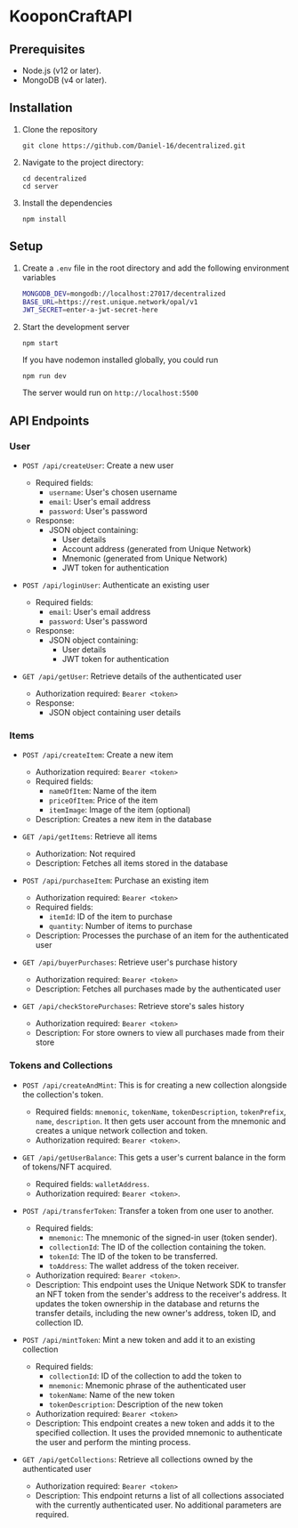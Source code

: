 # KooponCraftAPI

## Prerequisites

- Node.js (v12 or later).
- MongoDB (v4 or later).

## Installation

1. Clone the repository
   ```
   git clone https://github.com/Daniel-16/decentralized.git
   ```
2. Navigate to the project directory:
   ```
   cd decentralized
   cd server
   ```
3. Install the dependencies
   ```
   npm install
   ```

## Setup

1. Create a `.env` file in the root directory and add the following environment variables
   ```bash
   MONGODB_DEV=mongodb://localhost:27017/decentralized
   BASE_URL=https://rest.unique.network/opal/v1
   JWT_SECRET=enter-a-jwt-secret-here
   ```
2. Start the development server
   ```
   npm start
   ```
   If you have nodemon installed globally, you could run
   ```
   npm run dev
   ```
   The server would run on `http://localhost:5500`

## API Endpoints

### User

- `POST /api/createUser`: Create a new user

  - Required fields:
    - `username`: User's chosen username
    - `email`: User's email address
    - `password`: User's password
  - Response:
    - JSON object containing:
      - User details
      - Account address (generated from Unique Network)
      - Mnemonic (generated from Unique Network)
      - JWT token for authentication

- `POST /api/loginUser`: Authenticate an existing user

  - Required fields:
    - `email`: User's email address
    - `password`: User's password
  - Response:
    - JSON object containing:
      - User details
      - JWT token for authentication

- `GET /api/getUser`: Retrieve details of the authenticated user
  - Authorization required: `Bearer <token>`
  - Response:
    - JSON object containing user details

### Items

- `POST /api/createItem`: Create a new item

  - Authorization required: `Bearer <token>`
  - Required fields:
    - `nameOfItem`: Name of the item
    - `priceOfItem`: Price of the item
    - `itemImage`: Image of the item (optional)
  - Description: Creates a new item in the database

- `GET /api/getItems`: Retrieve all items

  - Authorization: Not required
  - Description: Fetches all items stored in the database

- `POST /api/purchaseItem`: Purchase an existing item

  - Authorization required: `Bearer <token>`
  - Required fields:
    - `itemId`: ID of the item to purchase
    - `quantity`: Number of items to purchase
  - Description: Processes the purchase of an item for the authenticated user

- `GET /api/buyerPurchases`: Retrieve user's purchase history

  - Authorization required: `Bearer <token>`
  - Description: Fetches all purchases made by the authenticated user

- `GET /api/checkStorePurchases`: Retrieve store's sales history
  - Authorization required: `Bearer <token>`
  - Description: For store owners to view all purchases made from their store

### Tokens and Collections

- `POST /api/createAndMint`: This is for creating a new collection alongside the collection's token.
  - Required fields: `mnemonic`, `tokenName`, `tokenDescription`, `tokenPrefix`, `name`, `description`.
    It then gets user account from the mnemonic and creates a unique network collection and token.
  - Authorization required: `Bearer <token>`.
- `GET /api/getUserBalance`: This gets a user's current balance in the form of tokens/NFT acquired.
  - Required fields: `walletAddress`.
  - Authorization required: `Bearer <token>`.
- `POST /api/transferToken`: Transfer a token from one user to another.
  - Required fields:
    - `mnemonic`: The mnemonic of the signed-in user (token sender).
    - `collectionId`: The ID of the collection containing the token.
    - `tokenId`: The ID of the token to be transferred.
    - `toAddress`: The wallet address of the token receiver.
  - Authorization required: `Bearer <token>`.
  - Description: This endpoint uses the Unique Network SDK to transfer an NFT token from the sender's address to the receiver's address. It updates the token ownership in the database and returns the transfer details, including the new owner's address, token ID, and collection ID.
- `POST /api/mintToken`: Mint a new token and add it to an existing collection

  - Required fields:
    - `collectionId`: ID of the collection to add the token to
    - `mnemonic`: Mnemonic phrase of the authenticated user
    - `tokenName`: Name of the new token
    - `tokenDescription`: Description of the new token
  - Authorization required: `Bearer <token>`
  - Description: This endpoint creates a new token and adds it to the specified collection. It uses the provided mnemonic to authenticate the user and perform the minting process.

- `GET /api/getCollections`: Retrieve all collections owned by the authenticated user
  - Authorization required: `Bearer <token>`
  - Description: This endpoint returns a list of all collections associated with the currently authenticated user. No additional parameters are required.
